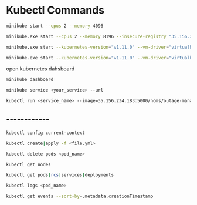 # Kubectl Commands

```bash
minikube start --cpus 2 --memory 4096
```

```bash
minikube.exe start --cpus 2 --memory 8196 --insecure-registry "35.156.234.183"
```

```bash
minikube.exe start --kubernetes-version="v1.11.0" --vm-driver="virtualbox" --alsologtostderr
```

```bash
minikube.exe start --kubernetes-version="v1.11.0" --vm-driver="virtualbox" --alsologtostderr --insecure-registry "35.156.234.183"
```

open kubernetes dahsboard

```bash
minikube dashboard
```

```bash
minikube service <your_service> --url
```

```bash
kubectl run <service_name> --image=35.156.234.183:5000/noms/outage-management:0.0.1
```

## ------------

```bash
kubectl config current-context
```

```bash
kubectl create|apply -f <file.yml>
```

```bash
kubectl delete pods <pod_name>
```

```bash
kubectl get nodes
```

```bash
kubectl get pods|rcs|services|deployments
```

```bash
kubectl logs <pod_name>
```

```bash
kubectl get events --sort-by=.metadata.creationTimestamp
```
